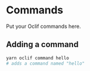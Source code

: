 # Commands

Put your Oclif commands here.

## Adding a command

```bash
yarn oclif command hello
# adds a command named "hello"
```
